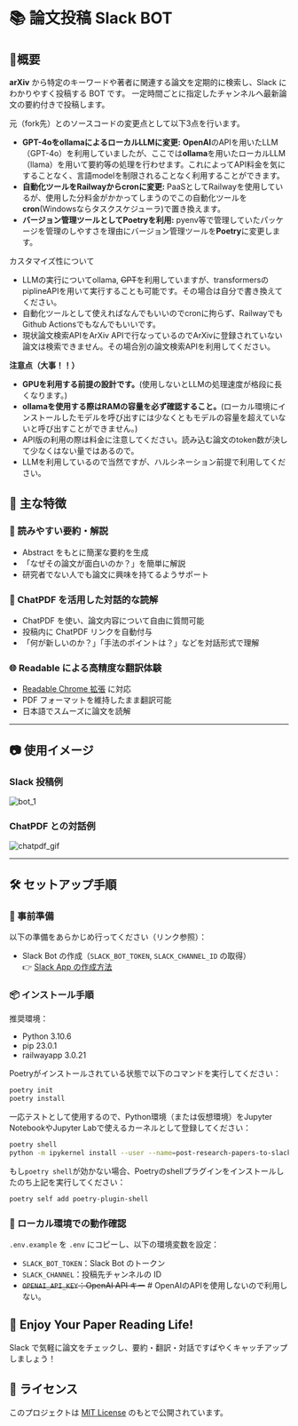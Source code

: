 # 📚 論文投稿 Slack BOT

## 📕概要

**arXiv** から特定のキーワードや著者に関連する論文を定期的に検索し、Slack にわかりやすく投稿する BOT です。
一定時間ごとに指定したチャンネルへ最新論文の要約付きで投稿します。

元（fork先）とのソースコードの変更点として以下3点を行います。
- **GPT-4oをollamaによるローカルLLMに変更:** **OpenAI**のAPIを用いたLLM（GPT-4o）を利用していましたが、ここでは**ollama**を用いたローカルLLM（llama）を用いて要約等の処理を行わせます。これによってAPI料金を気にすることなく、言語modelを制限されることなく利用することができます。
- **自動化ツールをRailwayからcronに変更:** PaaSとしてRailwayを使用しているが、使用した分料金がかかってしまうのでこの自動化ツールを**cron**(Windowsならタスクスケジューラ)で置き換えます。
- **バージョン管理ツールとしてPoetryを利用:** pyenv等で管理していたパッケージを管理のしやすさを理由にバージョン管理ツールを**Poetry**に変更します。

カスタマイズ性について
- LLMの実行についてollama, ~~GPT~~を利用していますが、transformersのpiplineAPIを用いて実行することも可能です。その場合は自分で書き換えてください。
- 自動化ツールとして使えればなんでもいいのでcronに拘らず、RailwayでもGithub Actionsでもなんでもいいです。
- 現状論文検索APIをArXiv APIで行なっているのでArXivに登録されていない論文は検索できません。その場合別の論文検索APIを利用してください。

**注意点（大事！！）**
- **GPUを利用する前提の設計です。**(使用しないとLLMの処理速度が格段に長くなります。)
- **ollamaを使用する際はRAMの容量を必ず確認すること。**(ローカル環境にインストールしたモデルを呼び出すには少なくともモデルの容量を超えていないと呼び出すことができません。)
- API版の利用の際は料金に注意してください。読み込む論文のtoken数が決して少なくはない量ではあるので。
- LLMを利用しているので当然ですが、ハルシネーション前提で利用してください。


## 🚀 主な特徴

### 🧠 読みやすい要約・解説

- Abstract をもとに簡潔な要約を生成  
- 「なぜその論文が面白いのか？」を簡単に解説  
- 研究者でない人でも論文に興味を持てるようサポート

### 💬 ChatPDF を活用した対話的な読解

- ChatPDF を使い、論文内容について自由に質問可能  
- 投稿内に ChatPDF リンクを自動付与  
- 「何が新しいのか？」「手法のポイントは？」などを対話形式で理解

### 🌐 Readable による高精度な翻訳体験

- [Readable Chrome 拡張](https://chrome.google.com/webstore/detail/readable/pmhcplemclcflofgnjfhoilpkclnjnfh?hl=ja) に対応  
- PDF フォーマットを維持したまま翻訳可能  
- 日本語でスムーズに論文を読解

---

## 📷 使用イメージ

### Slack 投稿例  
![bot_1](./static/bot_1.png)

### ChatPDF との対話例  
![chatpdf_gif](https://user-images.githubusercontent.com/100386872/233752104-d2433b95-db50-46c4-99ee-58ce73a47303.gif)

---

## 🛠️ セットアップ手順

### 🔧 事前準備

以下の準備をあらかじめ行ってください（リンク参照）：

- Slack Bot の作成（`SLACK_BOT_TOKEN`, `SLACK_CHANNEL_ID` の取得）  
  👉 [Slack App の作成方法](https://www.pci-sol.com/business/service/product/blog/lets-make-slack-app/)


### 📦 インストール手順

推奨環境：

- Python 3.10.6  
- pip 23.0.1  
- railwayapp 3.0.21


Poetryがインストールされている状態で以下のコマンドを実行してください：
```bash
poetry init
poetry install
```

一応テストとして使用するので、Python環境（または仮想環境）をJupyter NotebookやJupyter Labで使えるカーネルとして登録してください：
```bash
poetry shell
python -m ipykernel install --user --name=post-research-papers-to-slack-py3.10
```

もし`poetry shell`が効かない場合、Poetryのshellプラグインをインストールしたのち上記を実行してください：
```bash
poetry self add poetry-plugin-shell
```


### 🧪 ローカル環境での動作確認

`.env.example` を `.env` にコピーし、以下の環境変数を設定：

- `SLACK_BOT_TOKEN`：Slack Bot のトークン  
- `SLACK_CHANNEL`：投稿先チャンネルの ID  
- ~~`OPENAI_API_KEY`：OpenAI API キー~~ # OpenAIのAPIを使用しないので利用しない。


## 🎉 Enjoy Your Paper Reading Life!

Slack で気軽に論文をチェックし、要約・翻訳・対話ですばやくキャッチアップしましょう！


## 📄 ライセンス

このプロジェクトは [MIT License](./LICENSE) のもとで公開されています。
